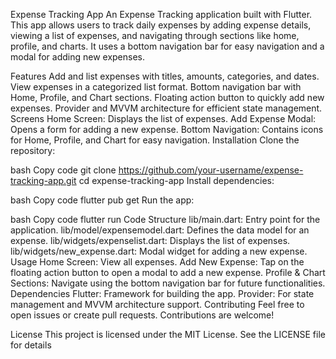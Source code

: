 Expense Tracking App
An Expense Tracking application built with Flutter. This app allows users to track daily expenses by adding expense details, viewing a list of expenses, and navigating through sections like home, profile, and charts. It uses a bottom navigation bar for easy navigation and a modal for adding new expenses.

Features
Add and list expenses with titles, amounts, categories, and dates.
View expenses in a categorized list format.
Bottom navigation bar with Home, Profile, and Chart sections.
Floating action button to quickly add new expenses.
Provider and MVVM architecture for efficient state management.
Screens
Home Screen: Displays the list of expenses.
Add Expense Modal: Opens a form for adding a new expense.
Bottom Navigation: Contains icons for Home, Profile, and Chart for easy navigation.
Installation
Clone the repository:

bash
Copy code
git clone https://github.com/your-username/expense-tracking-app.git
cd expense-tracking-app
Install dependencies:

bash
Copy code
flutter pub get
Run the app:

bash
Copy code
flutter run
Code Structure
lib/main.dart: Entry point for the application.
lib/model/expensemodel.dart: Defines the data model for an expense.
lib/widgets/expenselist.dart: Displays the list of expenses.
lib/widgets/new_expense.dart: Modal widget for adding a new expense.
Usage
Home Screen: View all expenses.
Add New Expense: Tap on the floating action button to open a modal to add a new expense.
Profile & Chart Sections: Navigate using the bottom navigation bar for future functionalities.
Dependencies
Flutter: Framework for building the app.
Provider: For state management and MVVM architecture support.
Contributing
Feel free to open issues or create pull requests. Contributions are welcome!

License
This project is licensed under the MIT License. See the LICENSE file for details